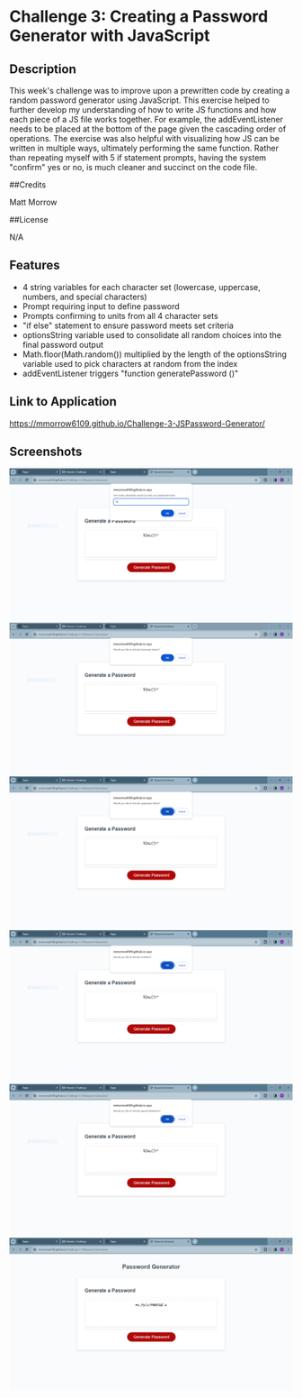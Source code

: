 # Challenge 3: Creating a Password Generator with JavaScript

## Description

This week's challenge was to improve upon a prewritten code by creating a random password generator using JavaScript.  This exercise helped to further develop my understanding of how to write JS functions and how each piece of a JS file works together.  For example, the addEventListener needs to be placed at the bottom of the page given the cascading order of operations.  The exercise was also helpful with visualizing how JS can be written in multiple ways, ultimately performing the same function.  Rather than repeating myself with 5 if statement prompts, having the system "confirm" yes or no, is much cleaner and succinct on the code file.

##Credits

Matt Morrow

##License


N/A

## Features

- 4 string variables for each character set (lowercase, uppercase, numbers, and special characters)
- Prompt requiring input to define password
- Prompts confirming to units from all 4 character sets
- "if else" statement to ensure password meets set criteria
- optionsString variable used to consolidate all random choices into the final password output
- Math.floor(Math.random()) multiplied by the length of the optionsString variable used to pick characters at random from the index
- addEventListener triggers "function generatePassword ()"

## Link to Application

https://mmorrow6109.github.io/Challenge-3-JSPassword-Generator/

## Screenshots

![Alt text](assets/JSPasswordGen/1.PNG)
![Alt text](assets/JSPasswordGen/2.PNG)
![Alt text](assets/JSPasswordGen/3.PNG)
![Alt text](assets/JSPasswordGen/4.PNG)
![Alt text](assets/JSPasswordGen/5.PNG)
![Alt text](assets/JSPasswordGen/6.PNG)